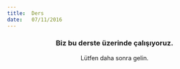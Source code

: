 ```yaml
---
title:  Ders
date:   07/11/2016
---
```


### <center>Biz bu derste üzerinde çalışıyoruz.</center>
<center>Lütfen daha sonra gelin.</center>